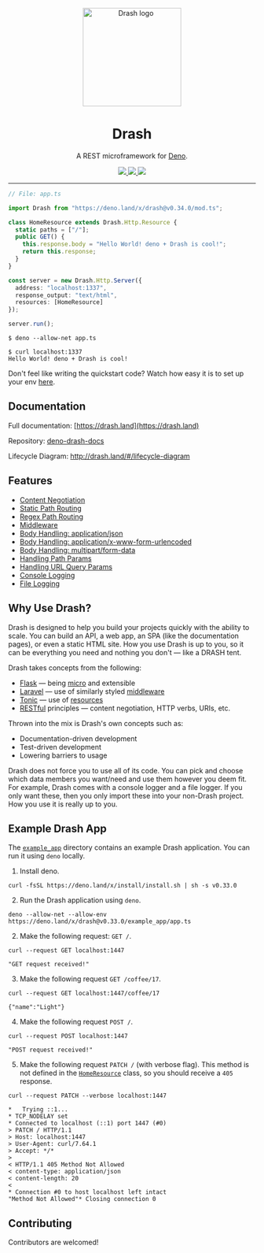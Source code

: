<p align="center">
  <img height="200" src="https://drash.land/public/assets/img/drash.png" alt="Drash logo">
  <h1 align="center">Drash</h1>
</p>
<p align="center">A REST microframework for <a href="https://github.com/denoland/deno">Deno</a>.</p>
<p align="center">
  <a href="https://github.com/drashland/deno-drash/releases">
    <img src="https://img.shields.io/github/release/drashland/deno-drash.svg?color=bright_green&label=latest">
  </a>
  <a href="https://github.com/drashland/deno-drash/actions">
    <img src="https://img.shields.io/github/workflow/status/drashland/deno-drash/master?label=master">
  </a>
  <a href="https://gitter.im/drashspace/community?utm_source=badge&utm_medium=badge&utm_campaign=pr-badge">
    <img src="https://badges.gitter.im/drashspace/community.svg">
  </a>
</p>

---

```typescript
// File: app.ts

import Drash from "https://deno.land/x/drash@v0.34.0/mod.ts";

class HomeResource extends Drash.Http.Resource {
  static paths = ["/"];
  public GET() {
    this.response.body = "Hello World! deno + Drash is cool!";
    return this.response;
  }
}

const server = new Drash.Http.Server({
  address: "localhost:1337",
  response_output: "text/html",
  resources: [HomeResource]
});

server.run();
```

```
$ deno --allow-net app.ts
```

```
$ curl localhost:1337
Hello World! deno + Drash is cool!
```

Don't feel like writing the quickstart code? Watch how easy it is to set up your env [here](https://www.youtube.com/watch?v=9gQj5Ywdclk).

## Documentation

Full documentation: [https://drash.land](https://drash.land)

Repository: [deno-drash-docs](https://github.com/drashland/deno-drash-docs)

Lifecycle Diagram: http://drash.land/#/lifecycle-diagram

## Features

- [Content Negotiation](http://drash.land/#/advanced-tutorials/content-negotiation/user-profiles)
- [Static Path Routing](http://drash.land/#/tutorials/servers/serving-static-paths)
- [Regex Path Routing](http://drash.land/#/tutorials/resources/creating-a-resource#regular-expression-uris)
- [Middleware](http://drash.land/#/tutorials/middleware/introduction)
- [Body Handling: application/json](http://drash.land/#/tutorials/requests/handling-application-json-bodies)
- [Body Handling: application/x-www-form-urlencoded](http://drash.land/#/tutorials/requests/handling-application-x-www-form-urlencoded-bodies)
- [Body Handling: multipart/form-data](http://drash.land/#/tutorials/requests/handling-multipart-form-data-bodies)
- [Handling Path Params](http://drash.land/#/tutorials/requests/handling-path-params)
- [Handling URL Query Params](http://drash.land/#/tutorials/requests/handling-url-query-params)
- [Console Logging](http://drash.land/#/tutorials/logging/logging-to-the-terminal)
- [File Logging](http://drash.land/#/tutorials/logging/logging-to-files)

## Why Use Drash?

Drash is designed to help you build your projects quickly with the ability to scale. You can build an API, a web app, an SPA (like the documentation pages), or even a static HTML site. How you use Drash is up to you, so it can be everything you need and nothing you don't &mdash; like a DRASH tent.


Drash takes concepts from the following:


* <a href="https://flask.palletsprojects.com/en/1.1.x/" target="_BLANK">Flask</a> &mdash; being <a href="https://flask.palletsprojects.com/en/1.1.x/foreword/#what-does-micro-mean" target="_BLANK">micro</a> and extensible
* <a href="https://laravel.com/" target="_BLANK">Laravel</a> &mdash; use of similarly styled <a href="https://laravel.com/docs/master/middleware">middleware</a>
* <a href="https://www.peej.co.uk/tonic/" target="_BLANK">Tonic</a> &mdash; use of <a href="https://github.com/peej/tonic#how-it-works" target="_BLANK">resources</a>
* <a href="https://www.restapitutorial.com/lessons/whatisrest.html" target="_BLANK">RESTful</a> principles &mdash; content negotiation, HTTP verbs, URIs, etc.

Thrown into the mix is Drash's own concepts such as:


* Documentation-driven development
* Test-driven development
* Lowering barriers to usage

Drash does not force you to use all of its code. You can pick and choose which data members you want/need and use them however you deem fit. For example, Drash comes with a console logger and a file logger. If you only want these, then you only import these into your non-Drash project. How you use it is really up to you.

## Example Drash App

The [`example_app`](https://github.com/drashland/deno-drash/tree/master/example_app) directory contains an example Drash application. You can run it using `deno` locally.

1. Install deno.

```
curl -fsSL https://deno.land/x/install/install.sh | sh -s v0.33.0
```

2. Run the Drash application using `deno`.

```
deno --allow-net --allow-env https://deno.land/x/drash@v0.33.0/example_app/app.ts
```

2. Make the following request: `GET /`.

```
curl --request GET localhost:1447

"GET request received!"
```

3. Make the following request `GET /coffee/17`.

```
curl --request GET localhost:1447/coffee/17

{"name":"Light"}
```

4. Make the following request `POST /`.

```
curl --request POST localhost:1447

"POST request received!"
```

5. Make the following request `PATCH /` (with verbose flag). This method is not defined in the [`HomeResource`](https://github.com/drashland/deno-drash/blob/master/example_app/home_resource.ts) class, so you should receive a `405` response.

```
curl --request PATCH --verbose localhost:1447

*   Trying ::1...
* TCP_NODELAY set
* Connected to localhost (::1) port 1447 (#0)
> PATCH / HTTP/1.1
> Host: localhost:1447
> User-Agent: curl/7.64.1
> Accept: */*
>
< HTTP/1.1 405 Method Not Allowed
< content-type: application/json
< content-length: 20
<
* Connection #0 to host localhost left intact
"Method Not Allowed"* Closing connection 0
```

## Contributing

Contributors are welcomed!
